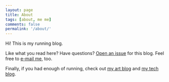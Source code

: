 ```yaml
---
layout: page
title: About
tags: [about, me me]
comments: false
permalink: '/about/'
---
```


Hi! This is my running blog.

Like what you read here? Have questions? <a href='https://github.com/dblock/running.dblock.org/issues/new'>Open an issue</a> for this blog. Feel free to <a href='mailto:dblock@dblock.org'>e-mail me</a>, too.

Finally, if you had enough of running, check out [my art blog](http://art.dblock.org) and [my tech blog](http://code.dblock.org).
